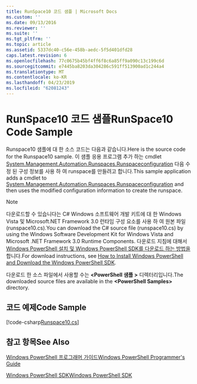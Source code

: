 ```yaml
---
title: RunSpace10 코드 샘플 | Microsoft Docs
ms.custom: ''
ms.date: 09/13/2016
ms.reviewer: ''
ms.suite: ''
ms.tgt_pltfrm: ''
ms.topic: article
ms.assetid: 5337dc40-c56e-458b-aedc-5f5d401dfd28
caps.latest.revision: 6
ms.openlocfilehash: 77c0675b45bf4ff6f8c6a85ff9a090c13c199c6d
ms.sourcegitcommit: e7445ba8203da304286c591ff513900ad1c244a4
ms.translationtype: MT
ms.contentlocale: ko-KR
ms.lasthandoff: 04/23/2019
ms.locfileid: "62081243"
---
```

# <a name="runspace10-code-sample"></a><span data-ttu-id="dd75e-102">RunSpace10 코드 샘플</span><span class="sxs-lookup"><span data-stu-id="dd75e-102">RunSpace10 Code Sample</span></span>

<span data-ttu-id="dd75e-103">Runspace10 샘플에 대 한 소스 코드는 다음과 같습니다.</span><span class="sxs-lookup"><span data-stu-id="dd75e-103">Here is the source code for the Runspace10 sample.</span></span> <span data-ttu-id="dd75e-104">이 샘플 응용 프로그램 추가 하는 cmdlet [System.Management.Automation.Runspaces.Runspaceconfiguration](/dotnet/api/System.Management.Automation.Runspaces.RunspaceConfiguration) 다음 수정 된 구성 정보를 사용 하 여 runspace를 만들려고 합니다.</span><span class="sxs-lookup"><span data-stu-id="dd75e-104">This sample application adds a cmdlet to [System.Management.Automation.Runspaces.Runspaceconfiguration](/dotnet/api/System.Management.Automation.Runspaces.RunspaceConfiguration) and then uses the modified configuration information to create the runspace.</span></span>

> [!NOTE]
> <span data-ttu-id="dd75e-105">다운로드할 수 있습니다는 C# Windows 소프트웨어 개발 키트에 대 한 Windows Vista 및 Microsoft.NET Framework 3.0 런타임 구성 요소를 사용 하 여 원본 파일 (runspace10.cs).</span><span class="sxs-lookup"><span data-stu-id="dd75e-105">You can download the C# source file (runspace10.cs) by using the Windows Software Development Kit for Windows Vista and Microsoft .NET Framework 3.0 Runtime Components.</span></span> <span data-ttu-id="dd75e-106">다운로드 지침에 대해서 [Windows PowerShell 설치 및 Windows PowerShell SDK를 다운로드 하는 방법을](/powershell/developer/installing-the-windows-powershell-sdk)합니다.</span><span class="sxs-lookup"><span data-stu-id="dd75e-106">For download instructions, see [How to Install Windows PowerShell and Download the Windows PowerShell SDK](/powershell/developer/installing-the-windows-powershell-sdk).</span></span>
>
> <span data-ttu-id="dd75e-107">다운로드 한 소스 파일에서 사용할 수는  **\<PowerShell 샘플 >** 디렉터리입니다.</span><span class="sxs-lookup"><span data-stu-id="dd75e-107">The downloaded source files are available in the **\<PowerShell Samples>** directory.</span></span>

## <a name="code-sample"></a><span data-ttu-id="dd75e-108">코드 예제</span><span class="sxs-lookup"><span data-stu-id="dd75e-108">Code Sample</span></span>

[!code-csharp[Runspace10.cs](../../powershell-sdk-samples/SDK-2.0/csharp/Runspace10/Runspace10.cs#L11-L118 "Runspace10.cs")]

## <a name="see-also"></a><span data-ttu-id="dd75e-109">참고 항목</span><span class="sxs-lookup"><span data-stu-id="dd75e-109">See Also</span></span>

[<span data-ttu-id="dd75e-110">Windows PowerShell 프로그래머 가이드</span><span class="sxs-lookup"><span data-stu-id="dd75e-110">Windows PowerShell Programmer's Guide</span></span>](./windows-powershell-programmer-s-guide.md)

[<span data-ttu-id="dd75e-111">Windows PowerShell SDK</span><span class="sxs-lookup"><span data-stu-id="dd75e-111">Windows PowerShell SDK</span></span>](../windows-powershell-reference.md)